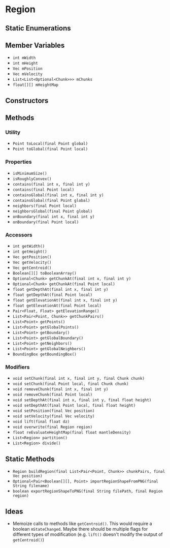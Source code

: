 
# Region

## Static Enumerations

## Member Variables

* `int mWidth`
* `int mHeight`
* `Vec mPosition`
* `Vec mVelocity`
* `List<List<Optional<Chunk>>> mChunks`
* `float[][] mHeightMap`

## Constructors



## Methods

### Utility

* `Point toLocal(final Point global)`
* `Point toGlobal(final Point local)`

### Properties

* `isMinimumSize()`
* `isRoughlyConvex()`
* `contains(final int x, final int y)`
* `contains(final Point local)`
* `containsGlobal(final int x, final int y)`
* `containsGlobal(final Point global)`
* `neighbors(final Point local)`
* `neighborsGlobal(final Point global)`
* `onBoundary(final int x, final int y)`
* `onBoundary(final Point local)`


### Accessors

* `int getWidth()`
* `int getHeight()`
* `Vec getPosition()`
* `Vec getVelocity()`
* `Vec getCentroid()`
* `Boolean[][] toBooleanArray()`
* `Optional<Chunk> getChunkAt(final int x, final int y)`
* `Optional<Chunk> getChunkAt(final Point local)`
* `float getDepthAt(final int x, final int y)`
* `float getDepthAt(final Point local)`
* `float getElevationAt(final int x, final int y)`
* `float getElevationAt(final Point local)`
* `Pair<Float, Float> getElevationRange()`
* `List<Pair<Point, Chunk>> getChunkPairs()`
* `List<Point> getPoints()`
* `List<Point> getGlobalPoints()`
* `List<Point> getBoundary()`
* `List<Point> getGlobalBoundary()`
* `List<Point> getNeighbors()`
* `List<Point> getGlobalNeighbors()`
* `BoundingBox getBoundingBox()`

### Modifiers

* `void setChunk(final int x, final int y, final Chunk chunk)`
* `void setChunk(final Point local, final Chunk chunk)`
* `void removeChunk(final int x, final int y)`
* `void removeChunk(final Point local)`
* `void setDepthAt(final int x, final int y, final float height)`
* `void setDepthAt(final Point local, final float height)`
* `void setPosition(final Vec position)`
* `void setVelocity(final Vec velocity)`
* `void lift(final float dz)`
* `void overwrite(final Region region)`
* `float reEvaluateHeightMap(final float mantleDensity)`
* `List<Region> partition()`
* `List<Region> divide()`


## Static Methods

* `Region buildRegion(final List<Pair<Point, Chunk>> chunkPairs, final Vec position)`
* `Optional<Pair<Boolean[][], Point> importRegionShapeFromPNG(final String filename)`
* `boolean exportRegionShapeToPNG(final String filePath, final Region region)`



## Ideas

* Memoize calls to methods like `getCentroid()`. This would require a boolean `mStateChanged`. Maybe there should be multiple flags for different types of modification (e.g. `lift()` doesn't modify the output of `getCentroid()`)